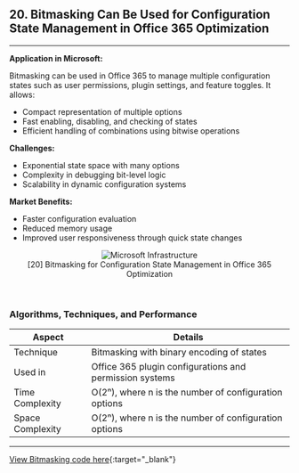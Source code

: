 
## **20. Bitmasking Can Be Used for Configuration State Management in Office 365 Optimization**
---

**Application in Microsoft:**

Bitmasking can be used in Office 365 to manage multiple configuration states such as user permissions, plugin settings, and feature toggles. It allows:

* Compact representation of multiple options
* Fast enabling, disabling, and checking of states
* Efficient handling of combinations using bitwise operations

**Challenges:**

* Exponential state space with many options
* Complexity in debugging bit-level logic
* Scalability in dynamic configuration systems

**Market Benefits:**

* Faster configuration evaluation
* Reduced memory usage
* Improved user responsiveness through quick state changes

<p align="center">
  <img src="https://github.com/Sindhuhurakadli/sindhu_portfolio.io/blob/main/images/bitmasking.png?raw=true" alt="Microsoft Infrastructure">
  <br>
  [20] Bitmasking for Configuration State Management in Office 365 Optimization
  <br>
</p><br>

### Algorithms, Techniques, and Performance

| Aspect           | Details                                                 |
| ---------------- | ------------------------------------------------------- |
| Technique        | Bitmasking with binary encoding of states               |
| Used in          | Office 365 plugin configurations and permission systems |
| Time Complexity  | O(2ⁿ), where n is the number of configuration options   |
| Space Complexity | O(2ⁿ), where n is the number of configuration options   |

---

[View Bitmasking code here](https://github.com/Sindhuhurakadli/sindhu_portfolio.io/blob/main/codes/bitmasking.cpp){\:target="\_blank"}


